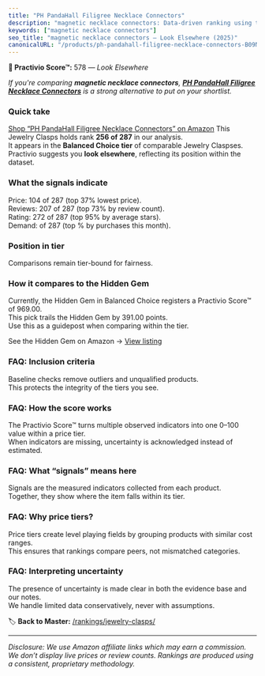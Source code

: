 ```yaml
---
title: "PH PandaHall Filigree Necklace Connectors"
description: "magnetic necklace connectors: Data-driven ranking using the Practivio Score™. Positioned by quality, value, demand, findability, momentum."
keywords: ["magnetic necklace connectors"]
seo_title: "magnetic necklace connectors — Look Elsewhere (2025)"
canonicalURL: "/products/ph-pandahall-filigree-necklace-connectors-B09NPSTHRL/"
---
```


**🚫 Practivio Score™:** 578 — _Look Elsewhere_


*If you're comparing **magnetic necklace connectors**, **[PH PandaHall Filigree Necklace Connectors](https://www.amazon.com/dp/B09NPSTHRL?tag=practivio-20)** is a strong alternative to put on your shortlist.*
### Quick take
[Shop “PH PandaHall Filigree Necklace Connectors” on Amazon](https://www.amazon.com/dp/B09NPSTHRL?tag=practivio-20)
This Jewelry Clasps holds rank **256 of 287** in our analysis.  
It appears in the **Balanced Choice tier** of comparable Jewelry Claspses.  
Practivio suggests you **look elsewhere**, reflecting its position within the dataset.

### What the signals indicate
Price: 104 of 287 (top 37% lowest price).  
Reviews: 207 of 287 (top 73% by review count).  
Rating: 272 of 287 (top 95% by average stars).  
Demand:  of 287 (top % by purchases this month).

### Position in tier
Comparisons remain tier-bound for fairness.

### How it compares to the Hidden Gem
Currently, the Hidden Gem in Balanced Choice registers a Practivio Score™ of 969.00.  
This pick trails the Hidden Gem by 391.00 points.  
Use this as a guidepost when comparing within the tier.  

See the Hidden Gem on Amazon → [View listing](https://www.amazon.com/dp/B07DMMBY85?tag=practivio-20)

### FAQ: Inclusion criteria
Baseline checks remove outliers and unqualified products.  
This protects the integrity of the tiers you see.

### FAQ: How the score works
The Practivio Score™ turns multiple observed indicators into one 0–100 value within a price tier.  
When indicators are missing, uncertainty is acknowledged instead of estimated.

### FAQ: What “signals” means here
Signals are the measured indicators collected from each product.  
Together, they show where the item falls within its tier.

### FAQ: Why price tiers?
Price tiers create level playing fields by grouping products with similar cost ranges.  
This ensures that rankings compare peers, not mismatched categories.

### FAQ: Interpreting uncertainty
The presence of uncertainty is made clear in both the evidence base and our notes.  
We handle limited data conservatively, never with assumptions.


🏷️ **Back to Master:** [/rankings/jewelry-clasps/](/rankings/jewelry-clasps/)

---
_Disclosure: We use Amazon affiliate links which may earn a commission. We don’t display live prices or review counts. Rankings are produced using a consistent, proprietary methodology._
